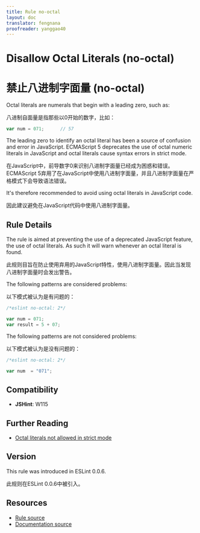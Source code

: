 ```yaml
---
title: Rule no-octal
layout: doc
translator: fengnana
proofreader: yanggao40
---
```

<!-- Note: No pull requests accepted for this file. See README.md in the root directory for details. -->

# Disallow Octal Literals (no-octal)

# 禁止八进制字面量 (no-octal)

Octal literals are numerals that begin with a leading zero, such as:

八进制自面量是指那些以0开始的数字，比如：

```js
var num = 071;      // 57
```

The leading zero to identify an octal literal has been a source of confusion and error in JavaScript. ECMAScript 5 deprecates the use of octal numeric literals in JavaScript and octal literals cause syntax errors in strict mode.

在JavaScript中，前导数字0来识别八进制字面量已经成为困惑和错误。ECMAScript 5弃用了在JavaScript中使用八进制字面量，并且八进制字面量在严格模式下会导致语法错误。

It's therefore recommended to avoid using octal literals in JavaScript code.

因此建议避免在JavaScript代码中使用八进制字面量。

## Rule Details

The rule is aimed at preventing the use of a deprecated JavaScript feature, the use of octal literals. As such it will warn whenever an octal literal is found.

此规则目旨在防止使用弃用的JavaScript特性，使用八进制字面量。因此当发现八进制字面量时会发出警告。

The following patterns are considered problems:

以下模式被认为是有问题的：

```js
/*eslint no-octal: 2*/

var num = 071;
var result = 5 + 07;
```

The following patterns are not considered problems:

以下模式被认为是没有问题的：

```js
/*eslint no-octal: 2*/

var num  = "071";
```

## Compatibility

* **JSHint**: W115

## Further Reading

* [Octal literals not allowed in strict mode](http://jslinterrors.com/octal-literals-are-not-allowed-in-strict-mode)

## Version

This rule was introduced in ESLint 0.0.6.

此规则在ESLint 0.0.6中被引入。

## Resources

* [Rule source](https://github.com/eslint/eslint/tree/master/lib/rules/no-octal.js)
* [Documentation source](https://github.com/eslint/eslint/tree/master/docs/rules/no-octal.md)
